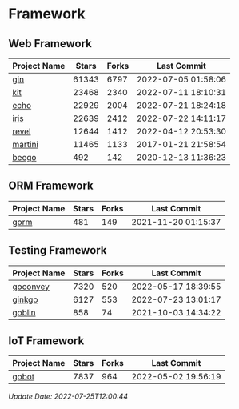 # Framework

## Web Framework
| Project Name | Stars | Forks | Last Commit |
| ------------ | ----- | ----- | ----------- |
| [gin](https://github.com/gin-gonic/gin) | 61343 | 6797 | 2022-07-05 01:58:06 |
| [kit](https://github.com/go-kit/kit) | 23468 | 2340 | 2022-07-11 18:10:31 |
| [echo](https://github.com/labstack/echo) | 22929 | 2004 | 2022-07-21 18:24:18 |
| [iris](https://github.com/kataras/iris) | 22639 | 2412 | 2022-07-22 14:11:17 |
| [revel](https://github.com/revel/revel) | 12644 | 1412 | 2022-04-12 20:53:30 |
| [martini](https://github.com/go-martini/martini) | 11465 | 1133 | 2017-01-21 21:58:54 |
| [beego](https://github.com/astaxie/beego) | 492 | 142 | 2020-12-13 11:36:23 |

## ORM Framework
| Project Name | Stars | Forks | Last Commit |
| ------------ | ----- | ----- | ----------- |
| [gorm](https://github.com/jinzhu/gorm) | 481 | 149 | 2021-11-20 01:15:37 |

## Testing Framework
| Project Name | Stars | Forks | Last Commit |
| ------------ | ----- | ----- | ----------- |
| [goconvey](https://github.com/smartystreets/goconvey) | 7320 | 520 | 2022-05-17 18:39:55 |
| [ginkgo](https://github.com/onsi/ginkgo) | 6127 | 553 | 2022-07-23 13:01:17 |
| [goblin](https://github.com/franela/goblin) | 858 | 74 | 2021-10-03 14:34:22 |

## IoT Framework
| Project Name | Stars | Forks | Last Commit |
| ------------ | ----- | ----- | ----------- |
| [gobot](https://github.com/hybridgroup/gobot) | 7837 | 964 | 2022-05-02 19:56:19 |

*Update Date: 2022-07-25T12:00:44*
